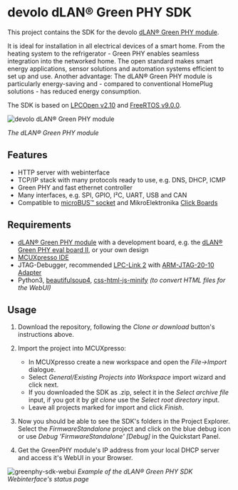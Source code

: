 # devolo dLAN® Green PHY SDK

This project contains the SDK for the devolo [dLAN® Green PHY module](http://www.devolo.com/en/Business-Solutions/Powerline-Pro/dLAN-Green-PHY-Module).

It is ideal for installation in all electrical devices of a smart home. From the heating system to the refrigerator - Green PHY enables seamless 
integration into the networked home. The open standard makes smart energy applications, sensor solutions and automation systems efficient to set up and 
use. Another advantage: The dLAN® Green PHY module is particularly energy-saving and - compared to conventional HomePlug solutions - has reduced energy 
consumption.

The SDK is based on [LPCOpen 
v2.10](https://www.nxp.com/products/developer-resources/software-development-tools/developer-resources-/lpcopen-libraries-and-examples/lpcopen-software-development-platform-lpc17xx:LPCOPEN-SOFTWARE-FOR-LPC17XX) 
and [FreeRTOS v9.0.0](http://www.freertos.org/).


![devolo dLAN® Green PHY 
module](http://www.devolo.com/products/Business-Solutions-Powerline-Pro/dLAN-Green-PHY-Module/pictures/product/dLAN-Green-PHY-Module-productpicture-Single-Adapter-l-737.jpg)

*The dLAN® Green PHY module*

## Features
* HTTP server with webinterface
* TCP/IP stack with many protocols ready to use, e.g. DNS, DHCP, ICMP
* Green PHY and fast ethernet controller
* Many interfaces, e.g. SPI, GPIO, I²C, UART, USB and CAN
* Compatible to [microBUS™ socket](https://www.mikroe.com/mikrobus/) and MikroElektronika [Click Boards](https://shop.mikroe.com/click)

## Requirements
* [dLAN® Green PHY module](http://www.devolo.com/en/Business-Solutions/Powerline-Pro/dLAN-Green-PHY-Module) with a development board, e.g. the [dLAN® 
Green PHY eval board II](http://www.devolo.com/en/Business-Solutions/Powerline-Pro/dLAN-Green-PHY-eval-board-II), or your own design
* [MCUXpresso 
IDE](https://www.nxp.com/products/developer-resources/run-time-software/mcuxpresso-software-and-tools/mcuxpresso-integrated-development-environment-ide-v10.0.2:MCUXpresso-IDE)
* JTAG-Debugger, recommended [LPC-Link 
2](https://www.nxp.com/products/developer-resources/software-development-tools/developer-resources-/lpcopen-libraries-and-examples/lpc-link2:OM13054) 
with [ARM-JTAG-20-10 Adapter](https://www.olimex.com/Products/ARM/JTAG/ARM-JTAG-20-10/)
* Python3, [beautifulsoup4](https://pypi.python.org/pypi/beautifulsoup4), [css-html-js-minify](https://pypi.python.org/pypi/css-html-js-minify) *(to 
convert HTML files for the WebUI)*

## Usage
1. Download the repository, following the *Clone or download* button's instructions above.
2. Import the project into MCUXpresso:
   *  In MCUXpresso create a new workspace and open the *File->Import* dialogue.
   * Select *General/Existing Projects into Workspace* import wizard and click next.
   * If you downloaded the SDK as .zip, select it in the *Select archive file* input,
     if you got it by *git clone* use the *Select root directory* input. 
   * Leave all projects marked for import and click *Finish*.

3. Now you should be able to see the SDK's folders in the Project Explorer.
   Select the *FirmwareStandalone* project and click on the blue debug icon or use *Debug 'FirmwareStandalone' [Debug]* in the Quickstart Panel.
4. Get the GreenPHY module's IP address from your local DHCP server and access it's WebUI in your Browser.

![greenphy-sdk-webui](https://user-images.githubusercontent.com/10745701/30339626-ecc350ca-97ef-11e7-96c5-5e3ad115d538.png)
*Example of the dLAN® Green PHY SDK Webinterface's status page*
